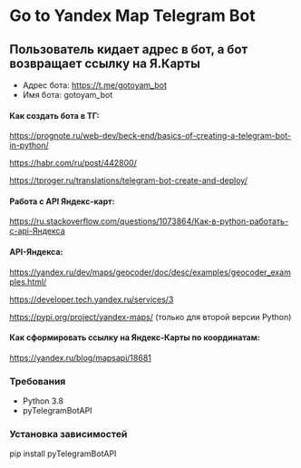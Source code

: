 # Go to Yandex Map Telegram Bot
## Пользователь кидает адрес в бот, а бот возвращает ссылку на Я.Карты

- Адрес бота: https://t.me/gotoyam_bot
- Имя бота: gotoyam_bot

#### Как создать бота в ТГ:

https://prognote.ru/web-dev/beck-end/basics-of-creating-a-telegram-bot-in-python/

https://habr.com/ru/post/442800/

https://tproger.ru/translations/telegram-bot-create-and-deploy/

#### Работа с API Яндекс-карт:

https://ru.stackoverflow.com/questions/1073864/Как-в-python-работать-с-api-Яндекса

#### API-Яндекса:

https://yandex.ru/dev/maps/geocoder/doc/desc/examples/geocoder_examples.html/

https://developer.tech.yandex.ru/services/3

https://pypi.org/project/yandex-maps/ (только для второй версии Python)

#### Как сформировать ссылку на Яндекс-Карты по координатам:

https://yandex.ru/blog/mapsapi/18681

### Требования

- Python 3.8
- pyTelegramBotAPI

### Установка зависимостей

pip install pyTelegramBotAPI
